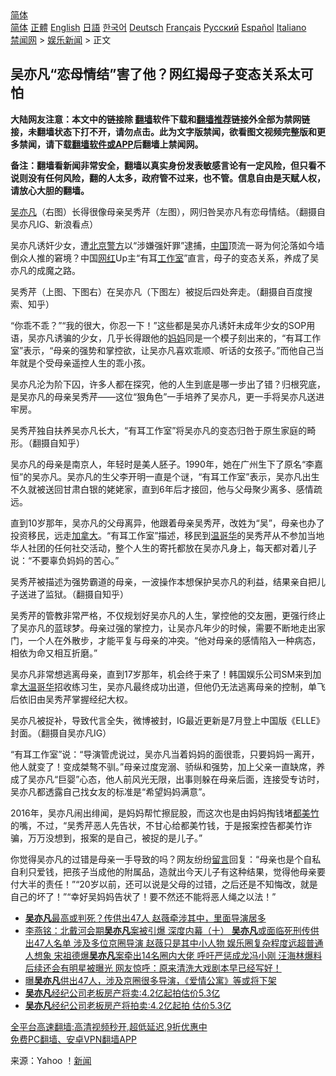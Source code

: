  <!-- 面包屑导航 --> <div class="breadcrumb"><!-- GTranslate: https://gtranslate.io/ -->  <div class="switcher notranslate">  <div class="selected">  <a href="#" onclick="return false;"> 简体</a>  </div>  <div class="option">  <a href="https://www.bannedbook.org" onclick="doGTranslate('zh-CN|zh-CN');jQuery('div.switcher div.selected a').html(jQuery(this).html());return false;" title="简体中文" class="nturl selected"> 简体</a>  <a href="https://www.bannedbook.org/zh-tw/" onclick="doGTranslate('zh-CN|zh-TW');jQuery('div.switcher div.selected a').html(jQuery(this).html());return false;" title="繁體中文" class="nturl"> 正體</a>  <a href="https://www.bannedbook.org/en/" onclick="doGTranslate('zh-CN|en');jQuery('div.switcher div.selected a').html(jQuery(this).html());return false;" title="English" class="nturl"> English</a>  <a href="https://www.bannedbook.org/ja/" onclick="doGTranslate('zh-CN|ja');jQuery('div.switcher div.selected a').html(jQuery(this).html());return false;" title="日本語" class="nturl"> 日語</a>  <a href="https://www.bannedbook.org/ko/" onclick="doGTranslate('zh-CN|ko');jQuery('div.switcher div.selected a').html(jQuery(this).html());return false;" title="한국어" class="nturl"> 한국어</a>  <a href="https://www.bannedbook.org/de/" onclick="doGTranslate('zh-CN|de');jQuery('div.switcher div.selected a').html(jQuery(this).html());return false;" title="Deutsch" class="nturl"> Deutsch</a>  <a href="https://www.bannedbook.org/fr/" onclick="doGTranslate('zh-CN|fr');jQuery('div.switcher div.selected a').html(jQuery(this).html());return false;" title="Français" class="nturl"> Français</a>  <a href="https://www.bannedbook.org/ru/" onclick="doGTranslate('zh-CN|ru');jQuery('div.switcher div.selected a').html(jQuery(this).html());return false;" title="Русский" class="nturl"> Русский</a>  <a href="https://www.bannedbook.org/es/" onclick="doGTranslate('zh-CN|es');jQuery('div.switcher div.selected a').html(jQuery(this).html());return false;" title="Español" class="nturl"> Español</a>  <a href="https://www.bannedbook.org/it/" onclick="doGTranslate('zh-CN|it');jQuery('div.switcher div.selected a').html(jQuery(this).html());return false;" title="Italiano" class="nturl"> Italiano</a>  </div>  </div>      <div class='breadcrumb-sub'><!-- Breadcrumb NavXT 6.3.0 --> <a href="https://www.bannedbook.org/" class="home">禁闻网</a> &gt; <a href="https://www.bannedbook.org/bnews/yule/" class="category">娱乐新闻</a> &gt; 正文</div></div><h2>吴亦凡“恋母情结”害了他？网红揭母子变态关系太可怕</h2> <p class="notice"><b>大陆网友注意：本文中的链接除 <a href="https://github.com/bannedbook/fanqiang" >翻墙</a>软件下载和<a href="https://github.com/killgcd/justmysocks/blob/master/README.md">翻墙推荐</a>链接外全部为禁网链接，未翻墙状态下打不开，请勿点击。此为文字版禁闻，欲看图文视频完整版和更多禁闻，请下载<a href="https://github.com/bannedbook/fanqiang">翻墙软件或APP</a>后翻墙上禁闻网。</p><p>备注：翻墙看新闻非常安全，翻墙以真实身份发表敏感言论有一定风险，但只看不说则没有任何风险，翻的人太多，政府管不过来，也不管。信息自由是天赋人权，请放心大胆的翻墙。</b></p>  <div class="entry"> <p id="conimg"><a href="https://www.bannedbook.org/bnews/tag/%e5%90%b4%e4%ba%a6%e5%87%a1/" class="st_tag internal_tag" rel="tag" title="标签 吴亦凡 下的日志">吴亦凡</a>（右图）长得很像母亲吴秀芹（左图），网归咎吴亦凡有恋母情结。（翻摄自吴亦凡IG、新浪看点）</p> <p>吴亦凡诱奸少女，遭<a href="https://www.bannedbook.org/bnews/tag/%E5%8C%97%E4%BA%AC%E8%AD%A6%E6%96%B9/" class="st_tag internal_tag" rel="tag" title="标签 北京警方 下的日志">北京警方</a>以“涉嫌强奸罪”逮捕，<span class='wp_keywordlink_affiliate'><a href="https://www.bannedbook.org/" title="中国" target="_blank">中国</a></span>顶流一哥为何沦落如今墙倒众人推的窘境？中国<a href="https://www.bannedbook.org/bnews/tag/%e7%bd%91%e7%ba%a2/" class="st_tag internal_tag" rel="tag" title="标签 网红 下的日志">网红</a>Up主“有耳<a href="https://www.bannedbook.org/bnews/tag/%E5%B7%A5%E4%BD%9C%E5%AE%A4/" class="st_tag internal_tag" rel="tag" title="标签 工作室 下的日志">工作室</a>”直言，母子的变态关系，养成了吴亦凡的成魔之路。</p> <p>吴秀芹（上图、下图右）在吴亦凡（下图左）被捉后四处奔走。（翻摄自百度搜索、知乎）</p> <p>“你乖不乖？”“我的很大，你忍一下！”这些都是吴亦凡诱奸未成年少女的SOP用语，吴亦凡诱骗的少女，几乎长得跟他的<a href="https://www.bannedbook.org/bnews/tag/%e5%a6%88%e5%a6%88/" class="st_tag internal_tag" rel="tag" title="标签 妈妈 下的日志">妈妈</a>同是一个模子刻出来的，“有耳工作室”表示，“母亲的强势和掌控欲，让吴亦凡喜欢乖顺、听话的女孩子。”而他自己当年就是个受母亲遥控人生的乖小孩。</p>  <p>吴亦凡沦为阶下囚，许多人都在探究，他的人生到底是哪一步出了错？归根究底，是吴亦凡的母亲吴秀芹——这位“狠角色”一手培养了吴亦凡，更一手将吴亦凡送进牢房。</p> <p>吴秀芹独自扶养吴亦凡长大，“有耳工作室”将吴亦凡的变态归咎于原生家庭的畸形。（翻摄自知乎）</p> <p>吴亦凡的母亲是南京人，年轻时是美人胚子。1990年，她在广州生下了原名“李嘉恒”的吴亦凡。吴亦凡的生父李开明一直是个谜，“有耳工作室”表示，吴亦凡出生不久就被送回甘肃白银的姥姥家，直到6年后才接回，他与父母聚少离多、感情疏远。</p> <p>直到10岁那年，吴亦凡的父母离异，他跟着母亲吴秀芹，改姓为“吴”，母亲也办了投资移民，远走<a href="https://www.bannedbook.org/bnews/tag/%e5%8a%a0%e6%8b%bf%e5%a4%a7/" class="st_tag internal_tag" rel="tag" title="标签 加拿大 下的日志">加拿大</a>。“有耳工作室”描述，移民到<a href="https://www.bannedbook.org/bnews/tag/%e6%b8%a9%e5%93%a5%e5%8d%8e/" class="st_tag internal_tag" rel="tag" title="标签 温哥华 下的日志">温哥华</a>的吴秀芹从不参加当地华人社团的任何社交活动，整个人生的寄托都放在吴亦凡身上，每天都对着儿子说：“不要辜负妈妈的苦心。”</p>  <p>吴秀芹被描述为强势霸道的母亲，一波操作本想保护吴亦凡的利益，结果亲自把儿子送进了监狱。（翻摄自知乎）</p> <p>吴秀芹的管教非常严格，不仅规划好吴亦凡的人生，掌控他的交友圈，更强行终止了吴亦凡的蓝球梦。母亲过强的掌控力，让吴亦凡年少的时候，需要不断地走出家门，一个人在外散步，才能平复与母亲的冲突。“他对母亲的感情陷入一种病态，相依为命又相互折磨。”</p> <p>吴亦凡非常想逃离母亲，直到17岁那年，机会终于来了！韩国娱乐公司SM来到加拿<a href="https://www.bannedbook.org/bnews/tag/%E5%A4%A7%E6%B8%A9%E5%93%A5%E5%8D%8E/" class="st_tag internal_tag" rel="tag" title="标签 大温哥华 下的日志">大温哥华</a>招收练习生，吴亦凡最终成功出道，但他仍无法逃离母亲的控制，单飞后依旧由吴秀芹掌握经纪大权。</p> <p>吴亦凡被捉补，导致代言全失，微博被封，IG最近更新是7月登上中国版《ELLE》封面。（翻摄自吴亦凡IG）</p>  <p>“有耳工作室”说：“导演管虎说过，吴亦凡当着妈妈的面很乖，只要妈妈一离开，他人就变了！变成桀骜不驯。”母亲过度宠溺、骄纵和强势，加上父亲一直缺席，养成了吴亦凡“巨婴”心态，他人前风光无限，出事则躲在母亲后面，连接受专访时，吴亦凡都透露自己找女友的标准是“希望妈妈满意”。</p> <p>2016年，吴亦凡闹出绯闻，是妈妈帮忙擦屁股，而这次也是由妈妈掏钱堵<a href="https://www.bannedbook.org/bnews/tag/%e9%83%bd%e7%be%8e%e7%ab%b9/" class="st_tag internal_tag" rel="tag" title="标签 都美竹 下的日志">都美竹</a>的嘴，不过，“吴秀芹恶人先告状，不甘心给都美竹钱，于是报案控告都美竹诈骗，万万没想到，报案的是自己，被捉的是儿子。”</p> <p>你觉得吴亦凡的过错是母亲一手导致的吗？网友纷纷<span class='wp_keywordlink'><a href="https://www.bannedbook.org/bnews/tougao/" title="留言" target="_blank">留言</a></span>回复：“母亲也是个自私自利只爱钱，把孩子当成他的附属品，造就出今天儿子有这种结果，觉得他母亲要付大半的责任！”“20岁以前，还可以说是父母的过错，之后还是不知悔改，就是自己的坏了！”“幸好吴妈妈告状了！要不然还不能将恶人绳之以法！”</p> <ul class='op-related-articles' title='相关阅读'> <li><a href='https://www.bannedbook.org/bnews/cbnews/20210829/1615393.html' target='_blank'><b>吴亦凡</b>最高或判死？传供出47人 赵薇牵涉其中，里面导演居多</a></li> <li><a href='https://www.bannedbook.org/bnews/comments/20210829/1615171.html' target='_blank'>李燕铭：北戴河会期<b>吴亦凡</b>案被引爆 深度内幕（十） <b>吴亦凡</b>或面临死刑传供出47人名单 涉及多位京圈导演 赵薇只是其中小人物 娱乐圈复杂程度远超普通人想象 宋祖德爆<b>吴亦凡</b>案牵出14名圈内大佬 呼吁严惩成龙冯小刚 汪海林爆料后续还会有明星被曝光 网友惊呼：原来清洗大戏剧本早已经写好！</a></li> <li><a href='https://www.bannedbook.org/bnews/yule/20210828/1614712.html' target='_blank'>曝<b>吴亦凡</b>供出47人，涉及京圈很多导演，《爱情公寓》等或将下架</a></li> <li><a href='https://www.bannedbook.org/bnews/yule/20210827/1613989.html' target='_blank'><b>吴亦凡</b>经纪公司老板房产将卖:4.2亿起拍估价5.3亿</a></li> <li><a href='https://www.bannedbook.org/bnews/baitai/20210826/1613719.html' target='_blank'><b>吴亦凡</b>经纪公司老板房产将拍卖:4.2亿起拍 估价5.3亿</a></li> </ul> <p class="texttj"> <a href="https://github.com/bannedbook/fanqiang/wiki/V2ray%E6%9C%BA%E5%9C%BA" target="_blank">全平台高速翻墙:高清视频秒开,超低延迟,9折优惠中</a><br/> <a href="https://github.com/bannedbook/fanqiang/wiki/%E7%A6%81%E9%97%BB%E7%BD%91%E5%AE%89%E5%8D%93%E7%BF%BB%E5%A2%99%E6%96%B0%E9%97%BBAPP" target="_blank">免费PC翻墙、安卓VPN翻墙APP</a></p> <p> 来源：Yahoo ！<span class='wp_keywordlink_affiliate'><a href="https://www.bannedbook.org/" title="新闻">新闻</a></span> </p><a name='sharetosocial'></a>  <div style="margin-bottom:5px;padding-bottom:5px;clear:both"> <div id="archive-pix-1" class="banner-ads"> <!-- AuctionX Display platform tag START --> <div id="26318x728x90x621x_ADSLOT2" clicktrack="%%CLICK_URL_ESC%%"></div> <!-- AuctionX Display platform tag END --> </div> <div id="archive-pix-2" class="banner-ads"> <!-- AuctionX Display platform tag START --> <div id="26315x300x250x621x_ADSLOT2" clicktrack="%%CLICK_URL_ESC%%"></div> <!-- AuctionX Display platform tag END --> </div> </div>  <div id="archive-pix-1" class="banner-ads"> <!-- AuctionX Display platform tag START --> <div id="26318x728x90x621x_ADSLOT3" clicktrack="%%CLICK_URL_ESC%%"></div> <!-- AuctionX Display platform tag END --> </div> </div><!--END ENTRY--> 